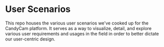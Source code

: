 User Scenarios
==============

This repo houses the various user scenarios we've cooked up for the CandyCam platform.
It serves as a way to visualize, detail, and explore various user requirements and usages in the field in order to better dictate our user-centric design.
